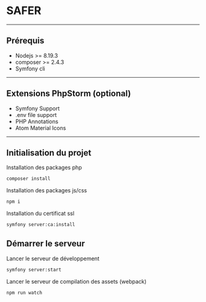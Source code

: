 # SAFER

---

## Prérequis

- Nodejs >= 8.19.3
- composer >= 2.4.3
- Symfony cli

---

## Extensions PhpStorm (optional)

- Symfony Support
- .env file support
- PHP Annotations
- Atom Material Icons

---


## Initialisation du projet

Installation des packages php
```bash
composer install
```

Installation des packages js/css
```bash
npm i
```

Installation du certificat ssl
```bash
symfony server:ca:install
```

## Démarrer le serveur

Lancer le serveur de développement
```bash
symfony server:start
```

Lancer le serveur de compilation des assets (webpack)
```bash
npm run watch
```





